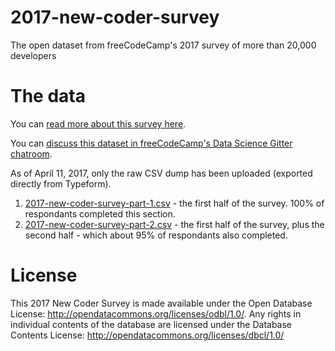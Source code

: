 # 2017-new-coder-survey
The open dataset from freeCodeCamp's 2017 survey of more than 20,000 developers

# The data

You can [read more about this survey here](https://medium.freecodecamp.com/take-the-2017-new-coder-survey-and-help-us-build-a-massive-public-dataset-8c808cbee7eb).

You can [discuss this dataset in freeCodeCamp's Data Science Gitter chatroom](https://gitter.im/FreeCodeCamp/DataScience).

As of April 11, 2017, only the raw CSV dump has been uploaded (exported directly from Typeform).

1. [2017-new-coder-survey-part-1.csv](https://github.com/freeCodeCamp/2017-new-coder-survey/blob/master/raw-data/2017-new-coder-survey-part-1.csv) - the first half of the survey. 100% of respondants completed this section.
2. [2017-new-coder-survey-part-2.csv](https://github.com/freeCodeCamp/2017-new-coder-survey/blob/master/raw-data/2017-new-coder-survey-part-2.csv) - the first half of the survey, plus the second half - which about 95% of respondants also completed.

# License

This 2017 New Coder Survey is made available under the Open Database License: http://opendatacommons.org/licenses/odbl/1.0/. Any rights in individual contents of the database are licensed under the Database Contents License: http://opendatacommons.org/licenses/dbcl/1.0/
